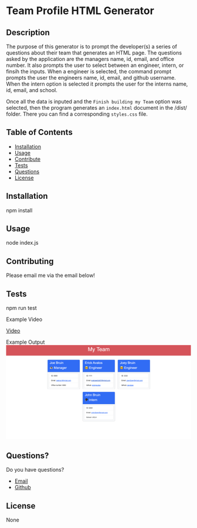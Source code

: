 # Team Profile HTML Generator

## Description

The purpose of this generator is to prompt the developer(s) a series of questions about their team that generates an HTML page. 
The questions asked by the application are the managers name, id, email, and office number. It also prompts the user to select
between an engineer, intern, or finsih the inputs. When a engineer is selected, the command prompt prompts the user the engineers
name, id, email, and github username. When the intern option is selected it prompts the user for the interns name, id, email, and 
school.

Once all the data is inputed and the `Finish building my Team` option was selected, then the program generates an `index.html`
document in the /dist/ folder. There you can find a corresponding `styles.css` file. 

## Table of Contents

- [Installation](#Installation)
- [Usage](#Usage)
- [Contribute](#Contribute)
- [Tests](#Tests)
- [Questions](#Questions)
- [License](#License)

## Installation

npm install

## Usage

node index.js

## Contributing

Please email me via the email below!

## Tests

npm run test

Example Video

[Video](https://drive.google.com/file/d/1u4hcv4kiTvHtKtIAfPXWUwbEC9J9Ihux/view?usp=sharing)

Example Output
![Alt text](assets/images/example.png?raw=true "Title")

## Questions?

Do you have questions?
- [Email](mailto:avaloserick97@gmail.com)
- [Github](https://github.com/erickjavalos)

## License

None